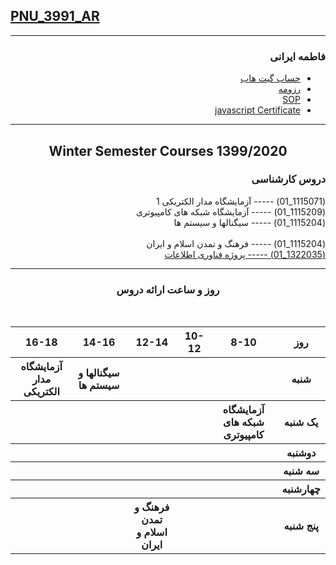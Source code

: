## [PNU_3991_AR](https://github.com/AliRazavi-edu/PNU_3991/tree/master/_BSc/Project#TOC)

<div dir="rtl">

-----------

### فاطمه ایرانی
- [حساب گیت هاب](https://github.com/Fatemeh7720)
- [رزومه](https://fatemeh7720.github.io/RESUME/)
- [SOP](https://fatemeh7720.github.io/SOP/)
- [javascript Certificate](JS.pdf)

-------------

<div align="center">
     
## Winter Semester Courses 1399/2020

</div>

### دروس کارشناسی

(1115071_01)     -----  آزمایشگاه مدار الکتریکی 1
<br>
(1115209_01)	-----   آزمایشگاه شبکه های کامپیوتری 
<br> 
(1115204_01)	-----   سیگنالها و سیستم ها	 
<br>
(1115204_01)	-----   فرهنگ و تمدن اسلام و ایران 
<br>
[(1322035_01)	-----   پروژه فناوری اطلاعات](https://github.com/Fatemeh7720/PNU_3991_AR/tree/main/BSc-IT-PROJECT)    

--------------
<div align="center">
     
### روز و ساعت ارائه دروس
<br>
</div>

<div dir="ltr">

<table style="width:100%">
  <tr>
    <th colspan="6" align="center">16-18</th>
    <th colspan="6" align="center">14-16</th>
    <th colspan="6" align="center">12-14</th>
    <th colspan="6" align="center">10-12</th>
    <th colspan="6" align="center">8-10</th>
    <th colspan="6" align="center">روز</th>
  </tr>
  <tr>
    <th colspan="6" align="center">آزمایشگاه مدار الکتریکی</th>
    <th colspan="6" align="center">سیگنالها و سیستم ها</th>
    <th colspan="6" align="center"></th>
    <th colspan="6" align="center"></th>
    <th colspan="6" align="center"></th>
    <th colspan="6" align="center">شنبه</th>
  </tr>
   <tr>
    <th colspan="6" align="center"></th>
    <th colspan="6" align="center"></th>
    <th colspan="6" align="center"></th>
    <th colspan="6" align="center"></th>
    <th colspan="6" align="center">آزمایشگاه شبکه های کامپیوتری</th>
    <th colspan="6" align="center">یک شنبه</th>
  </tr>
   <tr>
    <th colspan="6" align="center"></th>
    <th colspan="6" align="center"></th>
    <th colspan="6" align="center"></th>
    <th colspan="6" align="center"></th>
    <th colspan="6" align="center"></th>
    <th colspan="6" align="center">دوشنبه</th>
  </tr>
   <tr>
    <th colspan="6" align="center"></th>
    <th colspan="6" align="center"></th>
    <th colspan="6" align="center"></th>
    <th colspan="6" align="center"></th>
    <th colspan="6" align="center"></th>
    <th colspan="6" align="center">سه شنبه</th>
  </tr>
   <tr>
    <th colspan="6" align="center"></th>
    <th colspan="6" align="center"></th>
    <th colspan="6" align="center"></th>
    <th colspan="6" align="center"></th>
    <th colspan="6" align="center"></th>
    <th colspan="6" align="center">چهارشنبه</th>
  </tr>
   <tr>
    <th colspan="6" align="center"></th>
    <th colspan="6" align="center"></th>
    <th colspan="6" align="center">فرهنگ و تمدن اسلام و ایران</th>
    <th colspan="6" align="center"></th>
    <th colspan="6" align="center"></th>
    <th colspan="6" align="center">پنج شنبه</th>
  </tr>
</table>

</div>
